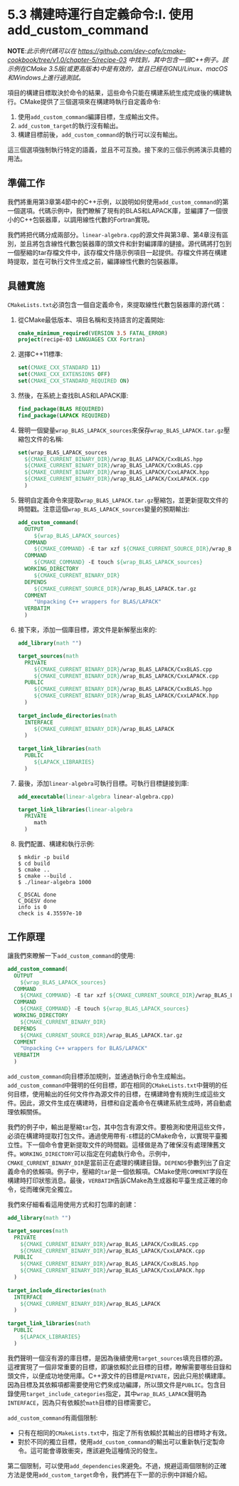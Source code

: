 # 5.3 構建時運行自定義命令:Ⅰ. 使用add_custom_command

**NOTE**:*此示例代碼可以在 https://github.com/dev-cafe/cmake-cookbook/tree/v1.0/chapter-5/recipe-03 中找到，其中包含一個C++例子。該示例在CMake 3.5版(或更高版本)中是有效的，並且已經在GNU/Linux、macOS和Windows上進行過測試。*

項目的構建目標取決於命令的結果，這些命令只能在構建系統生成完成後的構建執行。CMake提供了三個選項來在構建時執行自定義命令:

1. 使用`add_custom_command`編譯目標，生成輸出文件。
2. `add_custom_target`的執行沒有輸出。
3. 構建目標前後，`add_custom_command`的執行可以沒有輸出。

這三個選項強制執行特定的語義，並且不可互換。接下來的三個示例將演示具體的用法。

## 準備工作

我們將重用第3章第4節中的C++示例，以說明如何使用`add_custom_command`的第一個選項。代碼示例中，我們瞭解了現有的BLAS和LAPACK庫，並編譯了一個很小的C++包裝器庫，以調用線性代數的Fortran實現。

我們將把代碼分成兩部分。` linear-algebra.cpp `的源文件與第3章、第4章沒有區別，並且將包含線性代數包裝器庫的頭文件和針對編譯庫的鏈接。源代碼將打包到一個壓縮的tar存檔文件中，該存檔文件隨示例項目一起提供。存檔文件將在構建時提取，並在可執行文件生成之前，編譯線性代數的包裝器庫。

## 具體實施

`CMakeLists.txt`必須包含一個自定義命令，來提取線性代數包裝器庫的源代碼：

1. 從CMake最低版本、項目名稱和支持語言的定義開始:

   ```cmake
   cmake_minimum_required(VERSION 3.5 FATAL_ERROR)
   project(recipe-03 LANGUAGES CXX Fortran)
   ```

2. 選擇C++11標準:

   ```cmake
   set(CMAKE_CXX_STANDARD 11)
   set(CMAKE_CXX_EXTENSIONS OFF)
   set(CMAKE_CXX_STANDARD_REQUIRED ON)
   ```

3. 然後，在系統上查找BLAS和LAPACK庫:

   ```cmake
   find_package(BLAS REQUIRED)
   find_package(LAPACK REQUIRED)
   ```

4. 聲明一個變量`wrap_BLAS_LAPACK_sources`來保存`wrap_BLAS_LAPACK.tar.gz`壓縮包文件的名稱:

   ```cmake
   set(wrap_BLAS_LAPACK_sources
     ${CMAKE_CURRENT_BINARY_DIR}/wrap_BLAS_LAPACK/CxxBLAS.hpp
     ${CMAKE_CURRENT_BINARY_DIR}/wrap_BLAS_LAPACK/CxxBLAS.cpp
     ${CMAKE_CURRENT_BINARY_DIR}/wrap_BLAS_LAPACK/CxxLAPACK.hpp
     ${CMAKE_CURRENT_BINARY_DIR}/wrap_BLAS_LAPACK/CxxLAPACK.cpp
     )
   ```

5. 聲明自定義命令來提取`wrap_BLAS_LAPACK.tar.gz`壓縮包，並更新提取文件的時間戳。注意這個`wrap_BLAS_LAPACK_sources`變量的預期輸出:

   ```cmake
   add_custom_command(
     OUTPUT
     	${wrap_BLAS_LAPACK_sources}
     COMMAND
     	${CMAKE_COMMAND} -E tar xzf ${CMAKE_CURRENT_SOURCE_DIR}/wrap_BLAS_LAPACK.tar.gz
     COMMAND
     	${CMAKE_COMMAND} -E touch ${wrap_BLAS_LAPACK_sources}
     WORKING_DIRECTORY
     	${CMAKE_CURRENT_BINARY_DIR}
     DEPENDS
     	${CMAKE_CURRENT_SOURCE_DIR}/wrap_BLAS_LAPACK.tar.gz
     COMMENT
     	"Unpacking C++ wrappers for BLAS/LAPACK"
     VERBATIM
     )
   ```

6. 接下來，添加一個庫目標，源文件是新解壓出來的:

   ```cmake
   add_library(math "")
   
   target_sources(math
     PRIVATE
     	${CMAKE_CURRENT_BINARY_DIR}/wrap_BLAS_LAPACK/CxxBLAS.cpp
     	${CMAKE_CURRENT_BINARY_DIR}/wrap_BLAS_LAPACK/CxxLAPACK.cpp
     PUBLIC
     	${CMAKE_CURRENT_BINARY_DIR}/wrap_BLAS_LAPACK/CxxBLAS.hpp
     	${CMAKE_CURRENT_BINARY_DIR}/wrap_BLAS_LAPACK/CxxLAPACK.hpp
     )
     
   target_include_directories(math
     INTERFACE
     	${CMAKE_CURRENT_BINARY_DIR}/wrap_BLAS_LAPACK
     )
     
   target_link_libraries(math
     PUBLIC
     	${LAPACK_LIBRARIES}
     )
   ```

7. 最後，添加`linear-algebra`可執行目標。可執行目標鏈接到庫:

   ```cmake
   add_executable(linear-algebra linear-algebra.cpp)
   
   target_link_libraries(linear-algebra
     PRIVATE
     	math
     )
   ```

8. 我們配置、構建和執行示例:

   ```shell
   $ mkdir -p build
   $ cd build
   $ cmake ..
   $ cmake --build .
   $ ./linear-algebra 1000
   
   C_DSCAL done
   C_DGESV done
   info is 0
   check is 4.35597e-10
   ```

## 工作原理

讓我們來瞭解一下`add_custom_command`的使用:

```cmake
add_custom_command(
  OUTPUT
  	${wrap_BLAS_LAPACK_sources}
  COMMAND
  	${CMAKE_COMMAND} -E tar xzf ${CMAKE_CURRENT_SOURCE_DIR}/wrap_BLAS_LAPACK.tar.gz
  COMMAND
  	${CMAKE_COMMAND} -E touch ${wrap_BLAS_LAPACK_sources}
  WORKING_DIRECTORY
  	${CMAKE_CURRENT_BINARY_DIR}
  DEPENDS
  	${CMAKE_CURRENT_SOURCE_DIR}/wrap_BLAS_LAPACK.tar.gz
  COMMENT
  	"Unpacking C++ wrappers for BLAS/LAPACK"
  VERBATIM
  )
```

`add_custom_command`向目標添加規則，並通過執行命令生成輸出。`add_custom_command`中聲明的任何目標，即在相同的`CMakeLists.txt`中聲明的任何目標，使用輸出的任何文件作為源文件的目標，在構建時會有規則生成這些文件。因此，源文件生成在構建時，目標和自定義命令在構建系統生成時，將自動處理依賴關係。

我們的例子中，輸出是壓縮`tar`包，其中包含有源文件。要檢測和使用這些文件，必須在構建時提取打包文件。通過使用帶有`-E`標誌的CMake命令，以實現平臺獨立性。下一個命令會更新提取文件的時間戳。這樣做是為了確保沒有處理陳舊文件。`WORKING_DIRECTORY`可以指定在何處執行命令。示例中，`CMAKE_CURRENT_BINARY_DIR`是當前正在處理的構建目錄。`DEPENDS`參數列出了自定義命令的依賴項。例子中，壓縮的`tar`是一個依賴項。CMake使用`COMMENT`字段在構建時打印狀態消息。最後，`VERBATIM`告訴CMake為生成器和平臺生成正確的命令，從而確保完全獨立。

我們來仔細看看這用使用方式和打包庫的創建：

```cmake
add_library(math "")

target_sources(math
  PRIVATE
    ${CMAKE_CURRENT_BINARY_DIR}/wrap_BLAS_LAPACK/CxxBLAS.cpp
    ${CMAKE_CURRENT_BINARY_DIR}/wrap_BLAS_LAPACK/CxxLAPACK.cpp
  PUBLIC
    ${CMAKE_CURRENT_BINARY_DIR}/wrap_BLAS_LAPACK/CxxBLAS.hpp
    ${CMAKE_CURRENT_BINARY_DIR}/wrap_BLAS_LAPACK/CxxLAPACK.hpp
  )
  
target_include_directories(math
  INTERFACE
  	${CMAKE_CURRENT_BINARY_DIR}/wrap_BLAS_LAPACK
  )
  
target_link_libraries(math
  PUBLIC
  	${LAPACK_LIBRARIES}
  )
```

我們聲明一個沒有源的庫目標，是因為後續使用`target_sources`填充目標的源。這裡實現了一個非常重要的目標，即讓依賴於此目標的目標，瞭解需要哪些目錄和頭文件，以便成功地使用庫。C++源文件的目標是`PRIVATE`，因此只用於構建庫。因為目標及其依賴項都需要使用它們來成功編譯，所以頭文件是`PUBLIC`。包含目錄使用`target_include_categories`指定，其中`wrap_BLAS_LAPACK`聲明為`INTERFACE`，因為只有依賴於`math`目標的目標需要它。

`add_custom_command`有兩個限制:

* 只有在相同的`CMakeLists.txt`中，指定了所有依賴於其輸出的目標時才有效。
* 對於不同的獨立目標，使用`add_custom_command`的輸出可以重新執行定製命令。這可能會導致衝突，應該避免這種情況的發生。

第二個限制，可以使用`add_dependencies`來避免。不過，規避這兩個限制的正確方法是使用`add_custom_target`命令，我們將在下一節的示例中詳細介紹。